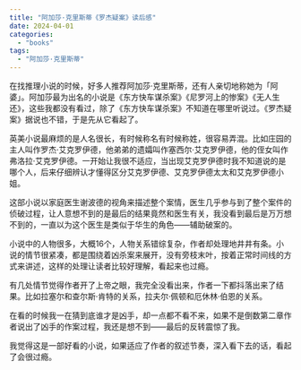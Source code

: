 ```yaml
---
title: "阿加莎·克里斯蒂《罗杰疑案》读后感"
date: 2024-04-01
categories: 
  - "books"
tags: 
  - "阿加莎·克里斯蒂"
---
```


在找推理小说的时候，好多人推荐阿加莎·克里斯蒂，还有人亲切地称她为「阿婆」。阿加莎最为出名的小说是《东方快车谋杀案》《尼罗河上的惨案》《无人生还》，这些我都没有看过，除了《东方快车谋杀案》不知道在哪里听说过。《罗杰疑案》据说也不错，于是先从它看起了。

英美小说最麻烦的是人名很长，有时候称名有时候称姓，很容易弄混。比如庄园的主人叫作罗杰·艾克罗伊德，他弟弟的遗孀叫作塞西尔·艾克罗伊德，他的侄女叫作弗洛拉·艾克罗伊德。一开始让我很不适应，当出现艾克罗伊德时我不知道说的是哪个人，后来仔细辨认才懂得区分艾克罗伊德、艾克罗伊德太太和艾克罗伊德小姐。

这部小说以家庭医生谢波德的视角来描述整个案情，医生几乎参与到了整个案件的侦破过程，让人意想不到的是最后的结果竟然和医生有关，我没看到最后是万万想不到的，一直以为这个医生是类似于华生的角色——辅助破案的。

小说中的人物很多，大概16个，人物关系错综复杂，作者却处理地井井有条。小说的情节很紧凑，都是围绕着凶杀案来展开，没有旁枝末叶，按着正常时间线的方式来讲述，这样的处理让读者比较好理解，看起来也过瘾。

有几处情节觉得作者开了上帝之眼，我完全没看出来，作者一下都抖落出来了结果。比如拉塞尔和查尔斯·肯特的关系，拉夫尔·佩顿和厄休林·伯恩的关系。

在看的时候我一在猜到底谁才是凶手，却一点都不看不来，如果不是倒数第二章作者说出了凶手的作案过程，我还是想不到——最后的反转震惊了我。

我觉得这是一部好看的小说，如果适应了作者的叙述节奏，深入看下去的话，看起了会很过瘾。
